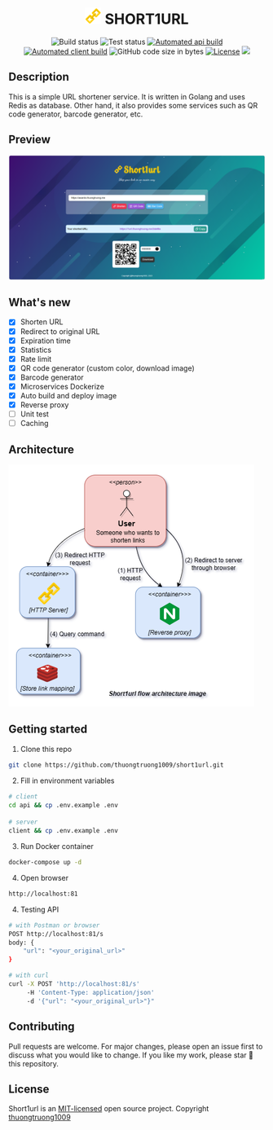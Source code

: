 <div align="center">
    <h1><img src="public/logo.png" alt="logo"> SHORT1URL</h1>
    <img alt="Build status" src="https://img.shields.io/github/actions/workflow/status/thuongtruong1009/short1url/build.yml?logo=GitHub&label=build">
    <img alt="Test status" src="https://img.shields.io/github/actions/workflow/status/thuongtruong1009/short1url/test.yml?logo=GitHub&label=test">
    <a href="https://github.com/thuongtruong1009/short1url/pkgs/container/short1url-api"><img alt="Automated api build" src="https://img.shields.io/docker/automated/thuongtruong1009/short1url-api?logo=Docker&label=server"></a>
    <a href="https://github.com/thuongtruong1009/short1url/pkgs/container/short1url-client"><img alt="Automated client build" src="https://img.shields.io/docker/automated/thuongtruong1009/short1url-client?logo=Docker&label=client"></a>
    <img alt="GitHub code size in bytes" src="https://img.shields.io/github/languages/code-size/thuongtruong1009/short1url">
    <a href="https://github.com/thuongtruong1009/short1url/blob/main/LICENSE"><img alt="License" src="https://img.shields.io/github/license/thuongtruong1009/short1url"></a>
    <a href="https://paypal.me/thuongtruong1009" rel="nofollow"><img src="https://camo.githubusercontent.com/30c9a9ce3120b1eeb5cac34c303f02145c7f6997b4cd6d8faa049e98e1714ae0/68747470733a2f2f696d672e736869656c64732e696f2f62616467652f446f6e6174652d50617950616c2d6666336635392e737667" data-canonical-src="https://img.shields.io/badge/Donate-PayPal-ff3f59.svg" style="max-width: 100%;"></a>
     <!-- <img alt="api image size" src="https://img.shields.io/docker/image-size/thuongtruong1009/short1url-api/latest">
    <img alt="client image size" src="https://img.shields.io/docker/image-size/thuongtruong1009/short1url-client/latest"> -->
</div>

## Description

This is a simple URL shortener service. It is written in Golang and uses Redis as database. Other hand, it also provides some services such as QR code generator, barcode generator, etc.

## Preview

![](public/preview.png)

## What's new

- [x] Shorten URL
- [x] Redirect to original URL
- [x] Expiration time
- [x] Statistics
- [x] Rate limit
- [x] QR code generator (custom color, download image)
- [x] Barcode generator
- [x] Microservices Dockerize
- [x] Auto build and deploy image
- [x] Reverse proxy
- [ ] Unit test
- [ ] Caching

## Architecture

![](public/architecture.png)

## Getting started

1. Clone this repo

```bash
git clone https://github.com/thuongtruong1009/short1url.git
```

2. Fill in environment variables

```bash
# client
cd api && cp .env.example .env

# server
client && cp .env.example .env
```

3. Run Docker container

```bash
docker-compose up -d
```

4. Open browser

```bash
http://localhost:81
```

4. Testing API

```bash
# with Postman or browser
POST http://localhost:81/s
body: {
    "url": "<your_original_url>"
}
```

```bash
# with curl
curl -X POST 'http://localhost:81/s'
     -H 'Content-Type: application/json'
     -d '{"url": "<your_original_url>"}"
```

## Contributing

Pull requests are welcome. For major changes, please open an issue first to discuss what you would like to change. If you like my work, please star 🌟 this repository.

## License

Short1url is an [MIT-licensed](LICENSE) open source project. Copyright <a href="https://github.com/thuongtruong1009">thuongtruong1009</a>

<!-- ## References

[Ref1](https://liamhieuvu.com/url-shortener-with-golang-and-mysql)
[Go on K8s](https://www.callicoder.com/deploy-multi-container-go-redis-app-kubernetes/)
[Nginx cache](https://vietnix.vn/cau-hinh-cache-nginx/)
[Nginx refs](https://github.dev/veryacademy/yt-nginx-mastery-series)
-->
